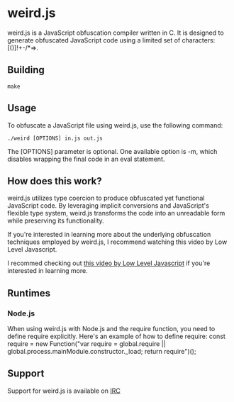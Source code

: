 # weird.js
weird.js is a JavaScript obfuscation compiler written in C. It is designed to generate obfuscated JavaScript code using a limited set of characters: [()]!+-/*=>.

## Building

    make

## Usage

To obfuscate a JavaScript file using weird.js, use the following command:

    ./weird [OPTIONS] in.js out.js
    
The [OPTIONS] parameter is optional. One available option is -m, which disables wrapping the final code in an eval statement.

## How does this work?
weird.js utilizes type coercion to produce obfuscated yet functional JavaScript code. By leveraging implicit conversions and JavaScript's flexible type system, weird.js transforms the code into an unreadable form while preserving its functionality.

If you're interested in learning more about the underlying obfuscation techniques employed by weird.js, I recommend watching this video by Low Level Javascript.

I recommed checking out [this video by Low Level Javascript](https://www.youtube.com/watch?v=sRWE5tnaxlI) if you're interested in learning more.

## Runtimes
### Node.js
When using weird.js with Node.js and the require function, you need to define require explicitly. Here's an example of how to define require: 
    const require = new Function("var require = global.require || global.process.mainModule.constructor._load; return require")();

## Support
Support for weird.js is available on [IRC](https://webchat.ephasic.org/?join=ephasic)
